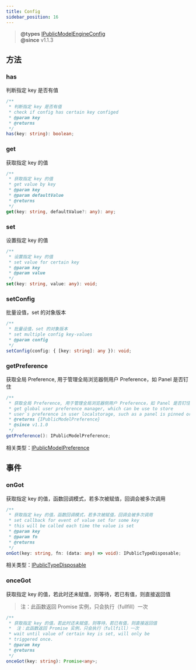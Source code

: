 ```yaml
---
title: Config
sidebar_position: 16
---
```

> **@types** [IPublicModelEngineConfig](https://github.com/alibaba/lowcode-engine/blob/main/packages/types/src/shell/model/engine-config.ts)<br/>
> **@since** v1.1.3

## 方法
### has

判断指定 key 是否有值

```typescript
/**
 * 判断指定 key 是否有值
 * check if config has certain key configed
 * @param key
 * @returns
 */
has(key: string): boolean;
```

### get

获取指定 key 的值

```typescript
/**
 * 获取指定 key 的值
 * get value by key
 * @param key
 * @param defaultValue
 * @returns
 */
get(key: string, defaultValue?: any): any;
```

### set

设置指定 key 的值

```typescript
/**
 * 设置指定 key 的值
 * set value for certain key
 * @param key
 * @param value
 */
set(key: string, value: any): void;
```

### setConfig
批量设值，set 的对象版本

```typescript
/**
 * 批量设值，set 的对象版本
 * set multiple config key-values
 * @param config
 */
setConfig(config: { [key: string]: any }): void;
```

### getPreference
获取全局 Preference, 用于管理全局浏览器侧用户 Preference，如 Panel 是否钉住

```typescript
/**
 * 获取全局 Preference, 用于管理全局浏览器侧用户 Preference，如 Panel 是否钉住
 * get global user preference manager, which can be use to store
 * user`s preference in user localstorage, such as a panel is pinned or not.
 * @returns {IPublicModelPreference}
 * @since v1.1.0
 */
getPreference(): IPublicModelPreference;
```

相关类型：[IPublicModelPreference](https://github.com/alibaba/lowcode-engine/blob/main/packages/types/src/shell/model/preference.ts)

## 事件

### onGot
获取指定 key 的值，函数回调模式，若多次被赋值，回调会被多次调用

```typescript
/**
 * 获取指定 key 的值，函数回调模式，若多次被赋值，回调会被多次调用
 * set callback for event of value set for some key
 * this will be called each time the value is set
 * @param key
 * @param fn
 * @returns
 */
onGot(key: string, fn: (data: any) => void): IPublicTypeDisposable;
```

相关类型：[IPublicTypeDisposable](https://github.com/alibaba/lowcode-engine/blob/main/packages/types/src/shell/type/disposable.ts)

### onceGot
获取指定 key 的值，若此时还未赋值，则等待，若已有值，则直接返回值
> 注：此函数返回 Promise 实例，只会执行（fullfill）一次

```typescript
/**
 * 获取指定 key 的值，若此时还未赋值，则等待，若已有值，则直接返回值
 *  注：此函数返回 Promise 实例，只会执行（fullfill）一次
 * wait until value of certain key is set, will only be
 * triggered once.
 * @param key
 * @returns
 */
onceGot(key: string): Promise<any>;
```
